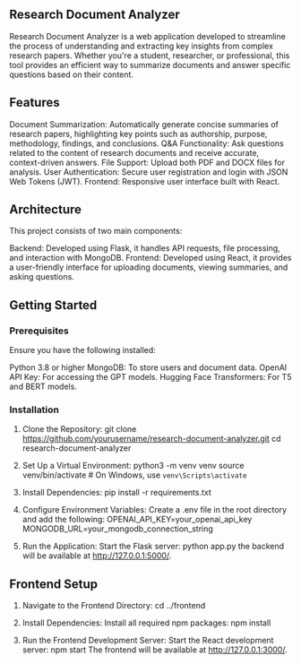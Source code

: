 ## Research Document Analyzer

Research Document Analyzer is a web application developed to streamline the process of understanding and extracting key insights from complex research papers. Whether you're a student, researcher, or professional, this tool provides an efficient way to summarize documents and answer specific questions based on their content.

## Features
Document Summarization: Automatically generate concise summaries of research papers, highlighting key points such as authorship, purpose, methodology, findings, and conclusions.
Q&A Functionality: Ask questions related to the content of research documents and receive accurate, context-driven answers.
File Support: Upload both PDF and DOCX files for analysis.
User Authentication: Secure user registration and login with JSON Web Tokens (JWT).
Frontend: Responsive user interface built with React.

## Architecture
This project consists of two main components:

Backend: Developed using Flask, it handles API requests, file processing, and interaction with MongoDB.
Frontend: Developed using React, it provides a user-friendly interface for uploading documents, viewing summaries, and asking questions.

## Getting Started
### Prerequisites
Ensure you have the following installed:

Python 3.8 or higher
MongoDB: To store users and document data.
OpenAI API Key: For accessing the GPT models.
Hugging Face Transformers: For T5 and BERT models.

### Installation
1. Clone the Repository:
   git clone https://github.com/yourusername/research-document-analyzer.git
   cd research-document-analyzer

2. Set Up a Virtual Environment:
   python3 -m venv venv
   source venv/bin/activate   # On Windows, use `venv\Scripts\activate`

3. Install Dependencies:
   pip install -r requirements.txt

4. Configure Environment Variables:
   Create a .env file in the root directory and add the following:
   OPENAI_API_KEY=your_openai_api_key
   MONGODB_URL=your_mongodb_connection_string

5. Run the Application:
   Start the Flask server:
   python app.py
   the backend will be available at http://127.0.0.1:5000/.

## Frontend Setup

1. Navigate to the Frontend Directory:
   cd ../frontend

2. Install Dependencies:
   Install all required npm packages:
   npm install

3. Run the Frontend Development Server:
   Start the React development server:
   npm start
The frontend will be available at http://127.0.0.1:3000/.












